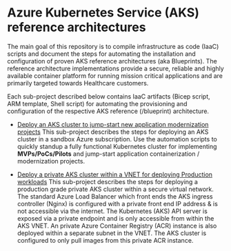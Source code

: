 #  Azure Kubernetes Service (AKS) reference architectures
The main goal of this repository is to compile infrastructure as code (IaaC) scripts and document the steps for automating the installation and configuration of proven AKS reference architectures (aka Blueprints).  The reference architecture implementations provide a secure, reliable and highly available container platform for running mission critical applications and are primarily targeted towards Healthcare customers.

Each sub-project described below contains IaaC artifacts (Bicep script, ARM template, Shell script) for automating the provisioning and configuration of the respective AKS reference (/blueprint) architecture.

- [Deploy an AKS cluster to jump-start new application modernization projects](./dev-cluster)
  This sub-project describes the steps for deploying an AKS cluster in a sandbox Azure subscription. Use the automation scripts to quickly standup a fully functional Kubernetes cluster for implementing **MVPs/PoCs/Pilots** and jump-start application containerization / modernization projects.

- [Deploy a private AKS cluster within a VNET for deploying Production workloads](./private-cluster)
  This sub-project describes the steps for deploying a production grade private AKS cluster within a secure virtual network. The standard Azure Load Balancer which front ends the AKS ingress controller (Nginx) is configured with a private front end IP address & is not accessible via the internet.  The Kubernetes (AKS) API server is exposed via a private endpoint and is only accessible from within the AKS VNET.  An private Azure Container Registry (ACR) instance is also deployed within a separate subnet in the VNET.  The AKS cluster is configured to only pull images from this private ACR instance.
